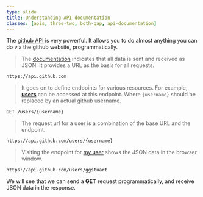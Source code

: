 ```yaml
---
type: slide
title: Understanding API documentation
classes: [apis, three-two, both-gap, api-documentation]
---
```


The [github API] is very powerful. It allows you to do almost anything you can do via the github website, programmatically. 


> The [documentation][github documentation] indicates that all data is sent and received as JSON.
It provides a URL as the basis for all requests.

```plaintext
https://api.github.com
```

> It goes on to define endpoints for various resources. For example, **[users]** can be accessed at this endpoint. 
Where `{username}` should be replaced by an actual github username.

```plaintext
GET /users/{username}
```

> The request url for a user is a combination of the base URL and the endpoint.

```plaintext
https://api.github.com/users/{username}
```

> Visiting the endpoint for [my user] shows the JSON data in the browser window.

```plaintext
https://api.github.com/users/ggstuart
```

We will see that we can send a **GET** request programmatically, and receive JSON data in the response.

[github API]: https://docs.github.com/en/rest?apiVersion=2022-11-28

[github documentation]: https://docs.github.com/en/rest/using-the-rest-api/getting-started-with-the-rest-api?apiVersion=2022-11-28#schema

[users]: https://docs.github.com/en/rest/users/users?apiVersion=2022-11-28#get-a-user

[my user]: https://api.github.com/users/ggstuart